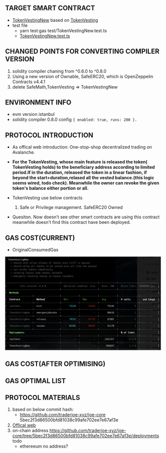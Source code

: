 ## TARGET SMART CONTRACT
*  [TokenVestingNew](contracts/TokenVestingNew.sol) based on [TokenVesting](contracts/TokenVesting.sol)
*  test file
    * yarn test:gas test/TokenVestingNew.test.ts
    * [TokenVestingNew.test.ts](test/TokenVestingNew.test.ts)


## CHANGED POINTS FOR CONVERTING COMPILER VERSION 
1. solidity compiler chaning from ^0.6.0 to ^0.8.0
2. Using a new version of Ownable, SafeERC20, which is OpenZeppelin Contracts v4.4.1
3. delete SafeMath,TokenVesting => TokenVestingNew

## ENVIRONMENT INFO
* evm version istanbul
* solidity compiler 0.8.0 config `{ enabled: true, runs: 200 }.`


## PROTOCOL INTRODUCTION
* As offical web introduction: One-stop-shop decentralized trading on Avalanche. 

* **For the TokenVesting, whose main feature is released the token( TokenVesting holds) to the beneficiary address according to limited period.If in the duration, released the token in a linear fashion, if beyond the start+duration,relased all the vested balance.(this logic seems wired, todo check). Meanwhile the owner can revoke the given token's balance either portion or all.**

* TokenVesting use below contracts
    1. Safe or Privilege management. SafeERC20 Owned

* Quesiton. Now doesn't see other smart contracts are using this contract meanwhile doesn't find this contract have been deployed.


## GAS COST(CURRENT)
* OriginalConsumedGas
<img src="OriginalConsumedGas.png" alt="external_result" width="1000"/>


## GAS COST(AFTER OPTIMISING)




## GAS OPTIMAL LIST











## PROTOCOL MATERIALS
1. based on below commit hash: 
    * https://github.com/traderjoe-xyz/joe-core 5bec2f3d86500bfd81038c99afe702ee7e67af3e
2. [Offical web](https://traderjoexyz.com/)
3. on-chain address   https://github.com/traderjoe-xyz/joe-core/tree/5bec2f3d86500bfd81038c99afe702ee7e67af3e/deployments todo
    * ethereeum no address?

